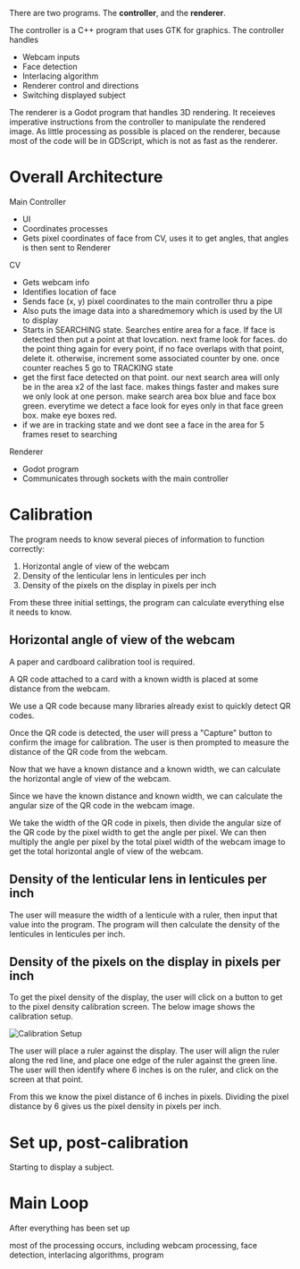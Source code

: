 There are two programs. The **controller**, and the **renderer**.

The controller is a C++ program that uses GTK for graphics. The controller
handles

- Webcam inputs
- Face detection
- Interlacing algorithm
- Renderer control and directions
- Switching displayed subject

The renderer is a Godot program that handles 3D rendering. It receieves
imperative instructions from the controller to manipulate the rendered image. As
little processing as possible is placed on the renderer, because most of the
code will be in GDScript, which is not as fast as the renderer.

# Overall Architecture

Main Controller

- UI
- Coordinates processes
- Gets pixel coordinates of face from CV, uses it to get angles, that angles is
  then sent to Renderer

CV

- Gets webcam info
- Identifies location of face
- Sends face (x, y) pixel coordinates to the main controller thru a pipe
- Also puts the image data into a sharedmemory which is used by the UI to
  display
- Starts in SEARCHING state. Searches entire area for a face. If face is
  detected then put a point at that lovcation. next frame look for faces. do the
  point thing again for every point, if no face overlaps with that point, delete
  it. otherwise, increment some associated counter by one. once counter reaches
  5 go to TRACKING state
- get the first face detected on that point. our next search area will only be
  in the area x2 of the last face. makes things faster and makes sure we only
  look at one person. make search area box blue and face box green. everytime we
  detect a face look for eyes only in that face green box. make eye boxes red.
- if we are in tracking state and we dont see a face in the area for 5 frames
  reset to searching

Renderer

- Godot program
- Communicates through sockets with the main controller

# Calibration

The program needs to know several pieces of information to function correctly:

1. Horizontal angle of view of the webcam
2. Density of the lenticular lens in lenticules per inch
3. Density of the pixels on the display in pixels per inch

From these three initial settings, the program can calculate everything else it
needs to know.

## Horizontal angle of view of the webcam

A paper and cardboard calibration tool is required.

A QR code attached to a card with a known width is placed at some distance from
the webcam.

We use a QR code because many libraries already exist to quickly detect QR
codes.

Once the QR code is detected, the user will press a "Capture" button to confirm
the image for calibration. The user is then prompted to measure the distance of
the QR code from the webcam.

Now that we have a known distance and a known width, we can calculate the
horizontal angle of view of the webcam.

Since we have the known distance and known width, we can calculate the angular
size of the QR code in the webcam image.

We take the width of the QR code in pixels, then divide the angular size of the
QR code by the pixel width to get the angle per pixel. We can then multiply the
angle per pixel by the total pixel width of the webcam image to get the total
horizontal angle of view of the webcam.

## Density of the lenticular lens in lenticules per inch

The user will measure the width of a lenticule with a ruler, then input that
value into the program. The program will then calculate the density of the
lenticules in lenticules per inch.

## Density of the pixels on the display in pixels per inch

To get the pixel density of the display, the user will click on a button to get
to the pixel density calibration screen. The below image shows the calibration
setup.

![Calibration Setup](calibration.png)

The user will place a ruler against the display. The user will align the ruler
along the red line, and place one edge of the ruler against the green line. The
user will then identify where 6 inches is on the ruler, and click on the screen
at that point.

From this we know the pixel distance of 6 inches in pixels. Dividing the pixel
distance by 6 gives us the pixel density in pixels per inch.

# Set up, post-calibration

Starting to display a subject.

# Main Loop

After everything has been set up

most of the processing occurs, including webcam processing, face detection,
interlacing algorithms, program
